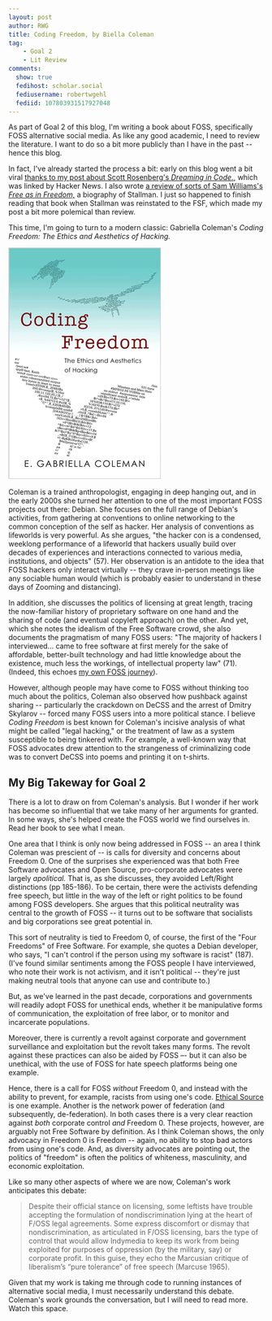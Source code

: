 ```yaml
---
layout: post
author: RWG
title: Coding Freedom, by Biella Coleman
tag:
    - Goal 2
    - Lit Review
comments: 
  show: true
  fedihost: scholar.social
  fediusername: robertwgehl
  fediid: 107803931517927048
---
```

As part of Goal 2 of this blog, I'm writing a book about FOSS, specifically FOSS alternative social media. As like any good academic, I need to review the literature. I want to do so a bit more publicly than I have in the past -- hence this blog.

In fact, I've already started the process a bit: early on this blog went a bit viral [thanks to my post about Scott Rosenberg's *Dreaming in Code.*](2020/12/06/Dreaming-In-Code.html), which was linked by Hacker News. I also wrote [a review of sorts of Sam Williams's *Free as in Freedom,*](2021/03/28/RMMess.html) a biography of Stallman. I just so happened to finish reading that book when Stallman was reinstated to the FSF, which made my post a bit more polemical than review.

This time, I'm going to turn to a modern classic: Gabriella Coleman's *Coding Freedom: The Ethics and Aesthetics of Hacking.*

![coleman.gif](/assets/images/coleman.gif)
<!-- more -->

Coleman is a trained anthropologist, engaging in deep hanging out, and in the early 2000s she turned her attention to one of the most important FOSS projects out there: Debian. She focuses on the full range of Debian's activities, from gathering at conventions to online networking to the common conception of the self as hacker. Her analysis of conventions as lifeworlds is very powerful. As she argues, "the hacker con is a condensed, weeklong performance of a lifeworld that hackers usually build over decades of experiences and interactions connected to various media, institutions, and objects" (57). Her observation is an antidote to the idea that FOSS hackers only interact virtually -- they crave in-person meetings like any sociable human would (which is probably easier to understand in these days of Zooming and distancing).

In addition, she discusses the politics of licensing at great length, tracing the now-familiar history of proprietary software on one hand and the sharing of code (and eventual copyleft approach) on the other. And yet, which she notes the idealism of the Free Software crowd, she also documents the pragmatism of many FOSS users: "The majority of hackers I interviewed... came to free software at first merely for the sake of affordable, better-built technology and had little knowledge about the existence, much less the workings, of intellectual property law" (71). (Indeed, this echoes [my own FOSS journey](2020/12/15/FOSS-Journey.html)).

However, although people may have come to FOSS without thinking too much about the politics, Coleman also observed how pushback against sharing -- particularly the crackdown on DeCSS and the arrest of Dmitry Skylarov -- forced many FOSS users into a more political stance. I believe *Coding Freedom* is best known for Coleman's incisive analysis of what might be called "legal hacking," or the treatment of law as a system susceptible to being tinkered with. For example, a well-known way that FOSS advocates drew attention to the strangeness of criminalizing code was to convert DeCSS into poems and printing it on t-shirts.

## My Big Takeway for Goal 2
There is a lot to draw on from Coleman's analysis. But I wonder if her work has become so influential that we take many of her arguments for granted. In some ways, she's helped create the FOSS world we find ourselves in. Read her book to see what I mean.

One area that I think is only now being addressed in FOSS -- an area I think Coleman was prescient of -- is calls for diversity and concerns about Freedom 0. One of the surprises she experienced was that both Free Software advocates and Open Source, pro-corporate advocates were largely *apolitical.* That is, as she discusses, they avoided Left/Right distinctions (pp 185-186). To be certain, there were the activists defending free speech, but little in the way of the left or right politics to be found among FOSS developers. She argues that this political neutrality was central to the growth of FOSS -- it turns out to be software that socialists and big corporations see great potential in.

This sort of neutrality is tied to Freedom 0, of course, the first of the "Four Freedoms" of Free Software. For example, she quotes a Debian developer, who says, "I can't control if the person using my software is racist" (187). (I've found similar sentiments among the FOSS people I have interviewed, who note their work is not activism, and it isn't political -- they're just making neutral tools that anyone can use and contribute to.)

But, as we've learned in the past decade, corporations and governments will readily adopt FOSS for unethical ends, whether it be manipulative forms of communication, the exploitation of free labor, or to monitor and incarcerate populations.

Moreover, there is currently a revolt against corporate and government surveillance and exploitation but the revolt takes many forms. The revolt against these practices can also be aided by FOSS –- but it can also be unethical, with the use of FOSS for hate speech platforms being one example.

Hence, there is a call for FOSS *without* Freedom 0, and instead with the ability to prevent, for example, racists from using one's code. [Ethical Source](https://ethicalsource.dev/) is one example. Another is the network power of federation (and subsequently, de-federation). In both cases there is a very clear reaction against *both* corporate control *and* Freedom 0. These projects, however, are arguably not Free Software by definition. As I think Coleman shows, the only advocacy in Freedom 0 is Freedom -- again, no ability to stop bad actors from using one's code. And, as diversity advocates are pointing out, the politics of "freedom" is often the politics of whiteness, masculinity, and economic exploitation.

Like so many other aspects of where we are now, Coleman's work anticipates this debate:

<blockquote>Despite their official stance on licensing, some leftists have trouble accepting the formulation of nondiscrimination lying at the heart of F/OSS legal agreements. Some express discomfort or dismay that nondiscrimination, as articulated in F/OSS licensing, bars the type of control that would allow Indymedia to keep its work from being exploited for purposes of oppression (by the military, say) or corporate profit. In this guise, they echo the Marcusian critique of liberalism’s “pure tolerance” of free speech (Marcuse 1965).</blockquote>

Given that my work is taking me through code to running instances of alternative social media, I must necessarily understand this debate. Coleman's work grounds the conversation, but I will need to read more. Watch this space.
